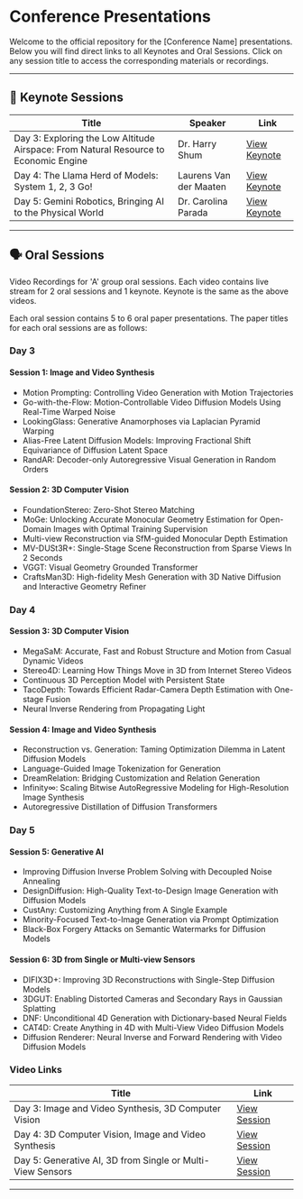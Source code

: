 # Conference Presentations

Welcome to the official repository for the [Conference Name] presentations. Below you will find direct links to all Keynotes and Oral Sessions. Click on any session title to access the corresponding materials or recordings.

---

## 🔑 Keynote Sessions

| Title | Speaker | Link |
|-------|---------|------|
| Day 3: Exploring the Low Altitude Airspace: From Natural Resource to Economic Engine | Dr. Harry Shum | [View Keynote](https://youtu.be/98TmqyExgjE) |
| Day 4: The Llama Herd of Models: System 1, 2, 3 Go! | Laurens Van der Maaten | [View Keynote](https://youtu.be/NWf9-ccdm-g) |
| Day 5: Gemini Robotics, Bringing AI to the Physical World | Dr. Carolina Parada | [View Keynote](https://youtu.be/o38k1k7f9Hk)|

---

## 🗣️ Oral Sessions

Video Recordings for 'A' group oral sessions. Each video contains live stream for 2 oral sessions and 1 keynote. Keynote is the same as the above videos.

Each oral session contains 5 to 6 oral paper presentations. The paper titles  for each oral sessions are as follows:

### Day 3

#### Session 1: Image and Video Synthesis
- Motion Prompting: Controlling Video Generation with Motion Trajectories
- Go-with-the-Flow: Motion-Controllable Video Diffusion Models Using Real-Time Warped Noise
- LookingGlass: Generative Anamorphoses via Laplacian Pyramid Warping
- Alias-Free Latent Diffusion Models: Improving Fractional Shift Equivariance of Diffusion Latent Space
- RandAR: Decoder-only Autoregressive Visual Generation in Random Orders

#### Session 2: 3D Computer Vision
- FoundationStereo: Zero-Shot Stereo Matching
- MoGe: Unlocking Accurate Monocular Geometry Estimation for Open-Domain Images with Optimal Training Supervision
- Multi-view Reconstruction via SfM-guided Monocular Depth Estimation
- MV-DUSt3R+: Single-Stage Scene Reconstruction from Sparse Views In 2 Seconds
- VGGT: Visual Geometry Grounded Transformer
- CraftsMan3D: High-fidelity Mesh Generation with 3D Native Diffusion and Interactive Geometry Refiner

### Day 4

#### Session 3: 3D Computer Vision
- MegaSaM: Accurate, Fast and Robust Structure and Motion from Casual Dynamic Videos
- Stereo4D: Learning How Things Move in 3D from Internet Stereo Videos
- Continuous 3D Perception Model with Persistent State
- TacoDepth: Towards Efficient Radar-Camera Depth Estimation with One-stage Fusion
- Neural Inverse Rendering from Propagating Light

#### Session 4: Image and Video Synthesis
- Reconstruction vs. Generation: Taming Optimization Dilemma in Latent Diffusion Models
- Language-Guided Image Tokenization for Generation
- DreamRelation: Bridging Customization and Relation Generation
- Infinity∞: Scaling Bitwise AutoRegressive Modeling for High-Resolution Image Synthesis
- Autoregressive Distillation of Diffusion Transformers

### Day 5

#### Session 5: Generative AI
- Improving Diffusion Inverse Problem Solving with Decoupled Noise Annealing
- DesignDiffusion: High-Quality Text-to-Design Image Generation with Diffusion Models
- CustAny: Customizing Anything from A Single Example
- Minority-Focused Text-to-Image Generation via Prompt Optimization
- Black-Box Forgery Attacks on Semantic Watermarks for Diffusion Models

#### Session 6: 3D from Single or Multi-view Sensors
- DIFIX3D+: Improving 3D Reconstructions with Single-Step Diffusion Models
- 3DGUT: Enabling Distorted Cameras and Secondary Rays in Gaussian Splatting
- DNF: Unconditional 4D Generation with Dictionary-based Neural Fields
- CAT4D: Create Anything in 4D with Multi-View Video Diffusion Models
- Diffusion Renderer: Neural Inverse and Forward Rendering with Video Diffusion Models

### Video Links
| Title | Link |
|---------------|------|
| Day 3: Image and Video Synthesis, 3D 	Computer Vision  | [View Session](https://www.youtube.com/watch?v=kbWJvjh4ovA&ab_channel=ComputerVisionFoundationVideos) |
| Day 4: 3D Computer Vision, Image and Video Synthesis | [View Session](https://www.youtube.com/watch?v=_5mtp9LiT5s&ab_channel=ComputerVisionFoundationVideos) |
| Day 5: Generative AI, 3D from Single or Multi-View Sensors| [View Session](https://www.youtube.com/watch?v=TaJVWuvnVEE&ab_channel=ComputerVisionFoundationVideos) |

---